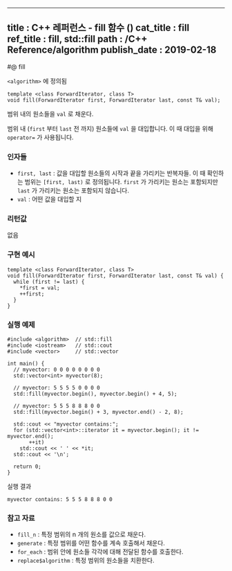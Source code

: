 ----------------
title : C++ 레퍼런스 - fill 함수 (<algorithm>)
cat_title : fill
ref_title : fill, std::fill
path : /C++ Reference/algorithm
publish_date : 2019-02-18
----------------

#@ fill

`<algorithm>` 에 정의됨

```cpp-formatted
template <class ForwardIterator, class T>
void fill(ForwardIterator first, ForwardIterator last, const T& val);
```

범위 내의 원소들을 `val` 로 채운다.

범위 내 (`first` 부터 `last` 전 까지) 원소들에 `val` 을 대입합니다. 이 때 대입을 위해 `operator=` 가 사용됩니다.

### 인자들

* `first, last` : 값을 대입할 원소들의 시작과 끝을 가리키는 반복자들. 이 때 확인하는 범위는 `[first, last)` 로 정의됩니다. `first` 가 가리키는 원소는 포함되지만 `last` 가 가리키는 원소는 포함되지 않습니다.
* `val` : 어떤 값을 대입할 지

### 리턴값

없음

### 구현 예시

```cpp-formatted
template <class ForwardIterator, class T>
void fill(ForwardIterator first, ForwardIterator last, const T& val) {
  while (first != last) {
    *first = val;
    ++first;
  }
}
```

### 실행 예제

```cpp-formatted
#include <algorithm>  // std::fill
#include <iostream>   // std::cout
#include <vector>     // std::vector

int main() {
  // myvector: 0 0 0 0 0 0 0 0
  std::vector<int> myvector(8);

  // myvector: 5 5 5 5 0 0 0 0
  std::fill(myvector.begin(), myvector.begin() + 4, 5);

  // myvector: 5 5 5 8 8 8 0 0
  std::fill(myvector.begin() + 3, myvector.end() - 2, 8);

  std::cout << "myvector contains:";
  for (std::vector<int>::iterator it = myvector.begin(); it != myvector.end();
       ++it)
    std::cout << ' ' << *it;
  std::cout << '\n';

  return 0;
}
```

실행 결과

```exec
myvector contains: 5 5 5 8 8 8 0 0
```

### 참고 자료

* `fill_n` : 특정 범위의 n 개의 원소를 값으로 채운다.
* `generate` : 특정 범위를 어떤 함수를 계속 호출해서 채운다.
* `for_each` : 범위 안에 원소들 각각에 대해 전달된 함수를 호출한다.
* `replace$algorithm` : 특정 범위의 원소들을 치환한다.